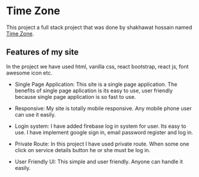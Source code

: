# Time Zone

This project a full stack project that was done by shakhawat hossain named [Time Zone](https://time-zone-by-shanto.web.app/).

## Features of my site

In the project we have used html, vanilla css, react bootstrap, react js, font awesome icon etc.

- Single Page Application:
  This site is a single page application. The benefits of single page aplication is its easy to use, user friendly because single page application is so fast to use.

- Responsive:
  My site is totally mobile responsive. Any mobile phone user can use it easily.

- Login system:
  I have added firebase log in system for user. Its easy to use. I have implement google sign in, email password register and log in.

- Private Route:
  In this project I have used private route. When some one click on service details button he or she must be log in.

- User Friendly UI:
  This simple and user friendly. Anyone can handle it easily.
